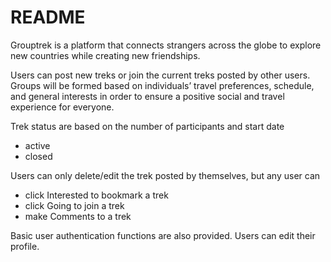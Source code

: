 # README

Grouptrek is a platform that connects strangers across the globe to explore new countries while creating new friendships.

Users can post new treks or join the current treks posted by other users. Groups will be formed based on individuals’ travel preferences, schedule, and general interests in order to ensure a positive social and travel experience for everyone.

Trek status are based on the number of participants and start date
* active
* closed

Users can only delete/edit the trek posted by themselves, but any user can
* click Interested to bookmark a trek
* click Going to join a trek
* make Comments to a trek

Basic user authentication functions are also provided. Users can edit their profile.
